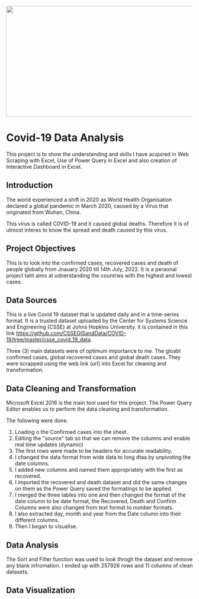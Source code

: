  
<p align="center">
  <img width="600" height="300" src="https://user-images.githubusercontent.com/83390581/179336826-30b76278-726c-43ec-8527-ada2d85a1306.jpg">
</p>


# Covid-19 Data Analysis

This project is to show the understanding and skills I have acquired in Web Scraping with Excel, Use of Power Query in Excel and also creation of Interactive Dashboard in Excel.


## Introduction
The world experienced a shift in 2020 as World Health Organisation declared a global pandemic in March 2020, caused by a Virus that originated from Wuhan, China. 

This virus is called C0VID-19 and it caused global deaths. Therefore it is of utmost interes to know the spread and death caused by this virus.
## Project Objectives
This is to look into the confirmed cases, recovered cases and death of people globally from Jnauary 2020 till 14th July, 2022. It is a peraonal project taht aims at udnerstanding the countries with the highest and lowest cases.
## Data Sources
This is a live Covid 19 dataset that is updated daily and in a time-series format. It is a trusted dataset uploaded by the Center for Systems Science and Engineering (CSSE) at Johns Hopkins University. it is contained in this link https://github.com/CSSEGISandData/COVID-19/tree/master/csse_covid_19_data. 

Three (3)  main datasets were of optimum importance to me. The gloabl confirmed cases, global recovered cases and global death cases.  They were scrapped using the web link (url) into Excel for cleaning and transformation.
## Data Cleaning and Transformation
Microsoft Excel 2016 is the main tool used for this project.
The Power Query Editor enables us to perform the data cleaning and transformation.

The following were done.

1. Loading o the Confirmed cases into the sheet.
2. Editing the "source" tab so that we can remove the columns and enable real time updates (dynamic)
3. The first rows were made to be headers for accurate readability.
4. I changed the data format from wide data to long dtaa by unpivoting the date columns.
5. I added new columns and named them appropriately with the first as recovered.
6. I imported the recovered  and death dataset and did the same changes on them as the Power Query saved the formatings to be applied.
7. I merged the three tables into one and then changed the format of the date column to be date format, the Recovered, Death and Confirm Columns were also changed from text format to number formats.
8. I also extracted day, month and year from the Date column into their different columns.
9. Then I began to visualise.

## Data Analysis
The Sort and Filter function was used to look throgh the dataset and remove any blank infromation.
I ended up with 257926 rows and 11 columns of clean datasets.

## Data Visualization
